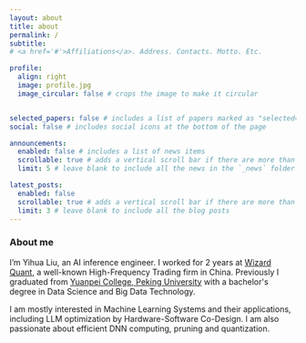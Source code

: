 ```yaml
---
layout: about
title: about
permalink: /
subtitle: 
# <a href='#'>Affiliations</a>. Address. Contacts. Motto. Etc.

profile:
  align: right
  image: profile.jpg
  image_circular: false # crops the image to make it circular


selected_papers: false # includes a list of papers marked as "selected={true}"
social: false # includes social icons at the bottom of the page

announcements:
  enabled: false # includes a list of news items
  scrollable: true # adds a vertical scroll bar if there are more than 3 news items
  limit: 5 # leave blank to include all the news in the `_news` folder

latest_posts:
  enabled: false
  scrollable: true # adds a vertical scroll bar if there are more than 3 new posts items
  limit: 3 # leave blank to include all the blog posts
---
```


### About me

I’m Yihua Liu, an AI inference engineer. I worked for 2 years at [Wizard Quant](https://www.wizardquant.com/en), a well-known High-Frequency Trading firm in China. Previously I graduated from [Yuanpei College, Peking University](https://yuanpei.pku.edu.cn/en/) with a bachelor's degree in Data Science and Big Data Technology.

I am mostly interested in Machine Learning Systems and their applications, including LLM optimization by Hardware-Software Co-Design. I am also passionate about efficient DNN computing, pruning and quantization.

